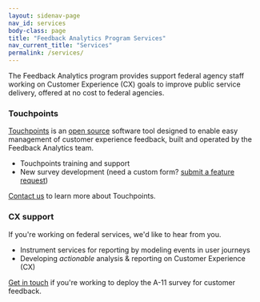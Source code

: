 ```yaml
---
layout: sidenav-page
nav_id: services
body-class: page
title: "Feedback Analytics Program Services"
nav_current_title: "Services"
permalink: /services/
---
```


<a id="consultation"></a>
The Feedback Analytics program provides support federal agency staff working on Customer Experience (CX) goals to improve public service delivery, offered at no cost to federal agencies.

<a id="touchpoints"></a>
### Touchpoints

[Touchpoints](https://touchpoints.digital.gov)
is an [open source](https://github.com/gsa/touchpoints/) software tool designed to enable easy management of
customer experience feedback, built and operated by the Feedback Analytics team.

  * Touchpoints training and support
  * New survey development (need a custom form? <a href="https://github.com/gsa/touchpoints/issues/new/">submit a feature request</a>)

<a href="mailto:{{site.team_email}}">Contact us</a>
to learn more about Touchpoints.

<a id="services"></a>
### CX support

If you're working on federal services, we'd like to hear from you.

* Instrument services for reporting by modeling events in user journeys
* Developing _actionable_ analysis & reporting on Customer Experience (CX)

<a href="mailto:{{site.team_email}}">
Get in touch</a> if you're working to deploy the A-11 survey for customer feedback.

